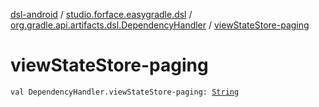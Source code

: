 [dsl-android](../../index.md) / [studio.forface.easygradle.dsl](../index.md) / [org.gradle.api.artifacts.dsl.DependencyHandler](index.md) / [viewStateStore-paging](./view-state-store-paging.md)

# viewStateStore-paging

`val DependencyHandler.viewStateStore-paging: `[`String`](https://kotlinlang.org/api/latest/jvm/stdlib/kotlin/-string/index.html)